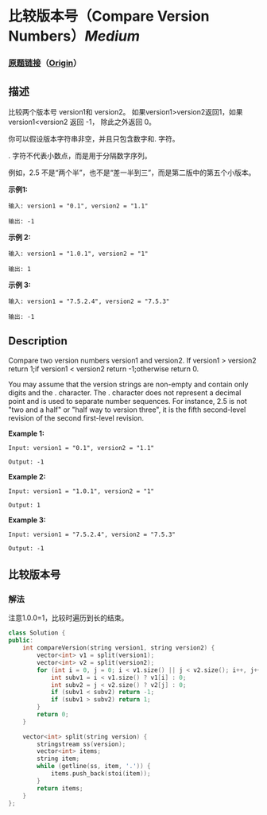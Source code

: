 # 比较版本号（Compare Version Numbers）*Medium*
### [原题链接](https://leetcode-cn.com/problems/compare-version-numbers)（[Origin](https://leetcode.com/problems/compare-version-numbers)）
## 描述
比较两个版本号 version1和 version2。
如果version1>version2返回1，如果version1<version2 返回 -1， 除此之外返回 0。

你可以假设版本字符串非空，并且只包含数字和. 字符。

. 字符不代表小数点，而是用于分隔数字序列。

例如，2.5 不是&ldquo;两个半&rdquo;，也不是&ldquo;差一半到三&rdquo;，而是第二版中的第五个小版本。

**示例1:**
```
输入: version1 = "0.1", version2 = "1.1"

输出: -1
```

**示例 2:**
```
输入: version1 = "1.0.1", version2 = "1"

输出: 1
```

**示例 3:**
```
输入: version1 = "7.5.2.4", version2 = "7.5.3"

输出: -1
```

## Description
Compare two version numbers version1 and version2.
If version1 > version2 return 1;if version1 < version2 return -1;otherwise return 0.

You may assume that the version strings are non-empty and contain only digits and the . character.
The . character does not represent a decimal point and is used to separate number sequences.
For instance, 2.5 is not "two and a half" or "half way to version three", it is the fifth second-level revision of the second first-level revision.

**Example 1:**
```
Input: version1 = "0.1", version2 = "1.1"

Output: -1
```

**Example 2:**
```
Input: version1 = "1.0.1", version2 = "1"

Output: 1
```

**Example 3:**
```
Input: version1 = "7.5.2.4", version2 = "7.5.3"

Output: -1
```


## 比较版本号
### 解法
注意1.0.0=1，比较时遍历到长的结束。
```c++
class Solution {
public:
    int compareVersion(string version1, string version2) {
        vector<int> v1 = split(version1);
        vector<int> v2 = split(version2);
        for (int i = 0, j = 0; i < v1.size() || j < v2.size(); i++, j++) {
            int subv1 = i < v1.size() ? v1[i] : 0;
            int subv2 = j < v2.size() ? v2[j] : 0;
            if (subv1 < subv2) return -1;
            if (subv1 > subv2) return 1;
        }
        return 0;
    }
    
    vector<int> split(string version) {
        stringstream ss(version);
        vector<int> items;
        string item;
        while (getline(ss, item, '.')) {
            items.push_back(stoi(item));
        }
        return items;
    }
};
```